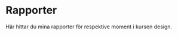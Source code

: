 ---
---
Rapporter
=========================

Här hittar du mina rapporter för respektive moment i kursen design.
